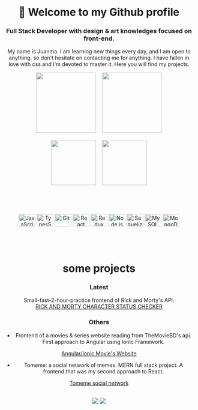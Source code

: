 <div align='center'>

# :love_you_gesture: Welcome to my Github profile
</div>


<div align='center'>
 
### Full Stack Developer with design & art knowledges focused on front-end.
My name is Juanma. I am learning new things every day, and I am open to anything, so don't hesitate on contacting me for anything. I have fallen in love with css and I'm devoted to master it. Here you will find my projects. 
 <br/>
    
  <div align='center'>
    <img height='160em' src= 'https://github-readme-stats.vercel.app/api?username=suku60&theme=graywhite&show_icons=true&count_private=true&custom_title=My%20Github%20Stats&border_radius=0%'>&nbsp;&nbsp;&nbsp;
    <img height='160em' src= 'https://github-readme-stats.vercel.app/api/top-langs/?username=suku60&theme=graywhite&langs_count=10&layout=compact&border_radius=0%'>
  </div>
 <br/>


   <div align='center'>
    <img height='120em' src='https://github-profile-trophy.vercel.app/?username=suku60&column=3&theme=oldie&rank=SECRET,SSS,SS,S,AAA,AA,A,B,C&no-frame=true&margin-w=10'>&nbsp;&nbsp;&nbsp;
  <img height='120em' src= 'https://github-readme-streak-stats.herokuapp.com/?user=suku60&theme=oldie'>
  </div>
 <br/>

<div style="display: inline_block">

 #
 <br/>

  <img align="center" alt="JavaScript" height="33" width="44" src="https://cdn.jsdelivr.net/gh/devicons/devicon/icons/javascript/javascript-original.svg">
  <img align="center" alt="TypesScript" height="33" width="44" src="https://cdn.jsdelivr.net/gh/devicons/devicon/icons/typescript/typescript-original.svg">

  <img align="center" alt="Git" height="33" width="44" src="https://cdn.jsdelivr.net/gh/devicons/devicon/icons/git/git-original.svg">

  <img align="center" alt="React" height="33" width="44" src="https://cdn.jsdelivr.net/gh/devicons/devicon/icons/react/react-original.svg">
  <img align="center" alt="Redux" height="33" width="44" src="https://cdn.jsdelivr.net/gh/devicons/devicon/icons/redux/redux-original.svg">

  


 <img align="center" alt="Node.js" height="33" width="44" src="https://cdn.jsdelivr.net/gh/devicons/devicon/icons/nodejs/nodejs-original.svg">
 <img align="center" alt="Sequelize" height="33" width="44" src="https://cdn.jsdelivr.net/gh/devicons/devicon/icons/sequelize/sequelize-original.svg">
  <img align="center" alt="MySQL" height="33" width="44" src="https://cdn.jsdelivr.net/gh/devicons/devicon/icons/mysql/mysql-original.svg">
  <img align="center" alt="MongoDB" height="33" width="44" src="https://cdn.jsdelivr.net/gh/devicons/devicon/icons/mongodb/mongodb-original.svg">

 
 #
 <br/>
</div>
</div>
<div align='center'>

# some projects
### Latest
Small-fast-2-hour-practice frontend of Rick and Morty's API.
<br/>
<a href="https://master.d1ccev8u2cmvlp.amplifyapp.com/" target="_blank">RICK AND MORTY CHARACTER STATUS CHECKER</a>  
 
### Others
- Frontend of a movies & series website reading from TheMovieBD's api. First approach to Angular using Ionic Framework.
 
<a href="https://master.dogiqax5q9mxn.amplifyapp.com/" target="_blank">Angular/Ionic Movie's Website</a> 
<br/>
 
- Tomeme: a social network of memes. MERN full stack project. A frontend that was my second approach to React. 
 
<a href="https://develop.dvzjwfzqzlt10.amplifyapp.com/" target="_blank">Tomeme social network</a> 
<br/>
</div>


<div align='center'>
<div align='center'>

 <br/>
  <a href="mailto:juanmaxp2@gmail.com"><img src="https://img.shields.io/badge/-Gmail-%23333?style=for-the-badge&logo=gmail&logoColor=white" target="_blank"></a>
  <a href="https://www.linkedin.com/in/juanma-stella/" target="_blank"><img src="https://img.shields.io/badge/-LinkedIn-%230077B5?style=for-the-badge&logo=linkedin&logoColor=white" target="_blank"></a> 
    
</div>
